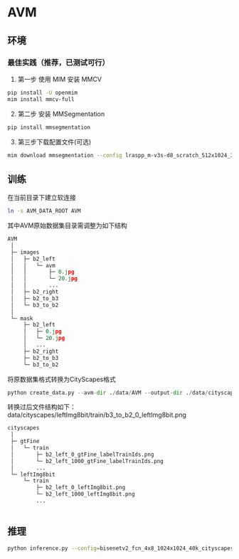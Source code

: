 # AVM 

## 环境

### 最佳实践（推荐，已测试可行）

1. 第一步 使用 MIM 安装 MMCV
```bash
pip install -U openmim
mim install mmcv-full
```

2. 第二步 安装 MMSegmentation
```bash
pip install mmsegmentation
```

3. 第三步下载配置文件(可选)

```bash
mim download mmsegmentation --config lraspp_m-v3s-d8_scratch_512x1024_320k_cityscapes --dest .
```

## 训练

在当前目录下建立软连接
```bash
ln -s AVM_DATA_ROOT AVM
```

其中AVM原始数据集目录需调整为如下结构
```python
AVM
 │
 ├─ images
 │   ├─ b2_left
 │   │   └─ avm
 │   │       ├─ 0.jpg
 │   │       └─ 20.jpg
 │   │       ... 
 │   ├─ b2_right
 │   ├─ b2_to_b3
 │   └─ b3_to_b2
 │   
 └─ mask
     ├─ b2_left
     │   ├─ 0.jpg
     │   └─ 20.jpg
     │   ... 
     ├─ b2_right
     ├─ b2_to_b3
     └─ b3_to_b2
```

将原数据集格式转换为CityScapes格式
```python
python create_data.py --avm-dir ./data/AVM --output-dir ./data/cityscapes
```

转换过后文件结构如下：
data/cityscapes/leftImg8bit/train/b3_to_b2_0_leftImg8bit.png
```python
cityscapes
 │
 ├─ gtFine
 │   └─ train
 │       ├─ b2_left_0_gtFine_labelTrainIds.png
 │       └─ b2_left_1000_gtFine_labelTrainIds.png
 │       ... 
 └─ leftImg8bit
     └─ train
         ├─ b2_left_0_leftImg8bit.png
         └─ b2_left_1000_leftImg8bit.png
         ... 
 
```


## 推理

```bash
python inference.py --config=bisenetv2_fcn_4x8_1024x1024_40k_cityscapes_part.py --checkpoint=latest.pth --image_path=demo.jpg 
```
